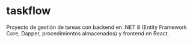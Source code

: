 # taskflow
Proyecto de gestión de tareas con backend en .NET 8 (Entity Framework Core, Dapper, procedimientos almacenados) y frontend en React.
